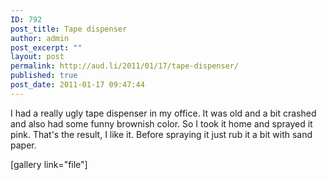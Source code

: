 ```yaml
---
ID: 792
post_title: Tape dispenser
author: admin
post_excerpt: ""
layout: post
permalink: http://aud.li/2011/01/17/tape-dispenser/
published: true
post_date: 2011-01-17 09:47:44
---
```

I had a really ugly tape dispenser in my office. It was old and a bit crashed and also had some funny brownish color. So I took it home and sprayed it pink. That's the result, I like it. Before spraying it just rub it a bit with sand paper.

[gallery link="file"]